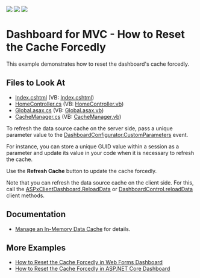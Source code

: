 <!-- default badges list -->
![](https://img.shields.io/endpoint?url=https://codecentral.devexpress.com/api/v1/VersionRange/188187813/19.1.3%2B)
[![](https://img.shields.io/badge/Open_in_DevExpress_Support_Center-FF7200?style=flat-square&logo=DevExpress&logoColor=white)](https://supportcenter.devexpress.com/ticket/details/T828693)
[![](https://img.shields.io/badge/📖_How_to_use_DevExpress_Examples-e9f6fc?style=flat-square)](https://docs.devexpress.com/GeneralInformation/403183)
<!-- default badges end -->

# Dashboard for MVC - How to Reset the Cache Forcedly

This example demonstrates how to reset the dashboard's cache forcedly.

## Files to Look At

* [Index.cshtml](/CS/MvcDashboardUseDifferentCaches/Views/Home/Index.cshtml) (VB: [Index.cshtml](/VB/MvcDashboardUseDifferentCaches/Views/Home/Index.cshtml))
* [HomeController.cs](/CS/MvcDashboardUseDifferentCaches/Controllers/HomeController.cs) (VB: [HomeController.vb](/VB/MvcDashboardUseDifferentCaches/Controllers/HomeController.vb))
* [Global.asax.cs](/CS/MvcDashboardUseDifferentCaches/Global.asax.cs) (VB: [Global.asax.vb](/VB/MvcDashboardUseDifferentCaches/Global.asax.vb))
* [CacheManager.cs](/CS/MvcDashboardUseDifferentCaches/CacheManager.cs) (VB: [CacheManager.vb](/VB/MvcDashboardUseDifferentCaches/CacheManager.vb))

To refresh the data source cache on the server side, pass a unique parameter value to the [DashboardConfigurator.CustomParameters](http://docs.devexpress.com/Dashboard/DevExpress.DashboardWeb.DashboardConfigurator.CustomParameters) event.

For instance, you can store a unique GUID value within a session as a parameter and update its value in your code when it is necessary to refresh the cache.

Use the **Refresh Cache** button to update the cache forcedly.

Note that you can refresh the data source cache on the client side. For this, call the [ASPxClientDashboard.ReloadData](https://docs.devexpress.com/Dashboard/js-ASPxClientDashboard#js_ASPxClientDashboard_ReloadData) or [DashboardControl.reloadData](https://docs.devexpress.com/Dashboard/js-DevExpress.Dashboard.DashboardControl#js_DevExpress_Dashboard_DashboardControl_reloadData) client methods.

## Documentation

* [Manage an In-Memory Data Cache](https://docs.devexpress.com/Dashboard/400983) for details.

## More Examples

* [How to Reset the Cache Forcedly in Web Forms Dashboard](https://supportcenter.devexpress.com/ticket/details/t828692/how-to-reset-the-cache-forcedly-in-web-forms-dashboard)
* [How to Reset the Cache Forcedly in ASP.NET Core Dashboard](https://supportcenter.devexpress.com/ticket/details/t828694/how-to-reset-the-cache-forcedly-in-asp-net-core-dashboard)
